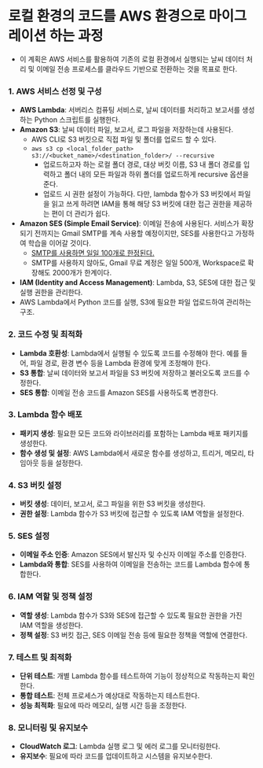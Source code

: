 # 로컬 환경의 코드를 AWS 환경으로 마이그레이션 하는 과정

- 이 계획은 AWS 서비스를 활용하여 기존의 로컬 환경에서 실행되는 날씨 데이터 처리 및 이메일 전송 프로세스를 클라우드 기반으로 전환하는 것을 목표로 한다.

### 1. AWS 서비스 선정 및 구성
- **AWS Lambda**: 서버리스 컴퓨팅 서비스로, 날씨 데이터를 처리하고 보고서를 생성하는 Python 스크립트를 실행한다.
- **Amazon S3**: 날씨 데이터 파일, 보고서, 로그 파일을 저장하는데 사용된다.
  - AWS CLI로 S3 버킷으로 직접 파일 및 폴더를 업로드 할 수 있다. 
  - ```aws s3 cp <local_folder_path> s3://<bucket_name>/<destination_folder>/ --recursive ```
    - 업로드하고자 하는 로컬 폴더 경로, 대상 버킷 이름, S3 내 폴더 경로를 입력하고 폴더 내의 모든 파일과 하위 폴더를 업로드하게 recursive 옵션을 준다.
    - 업로드 시 권한 설정이 가능하다. 다만, lambda 함수가 S3 버킷에서 파일을 읽고 쓰게 하려면 IAM을 통해 해당 S3 버킷에 대한 접근 권한을 제공하는 편이 더 관리가 쉽다.
- **Amazon SES (Simple Email Service)**: 이메일 전송에 사용된다. 서비스가 확장되기 전까지는 Gmail SMTP를 계속 사용할 예정이지만, SES를 사용한다고 가정하여 학습을 이어갈 것이다. 
  - [SMTP를 사용하면 일일 100개로 한정된다.](https://support.google.com/a/answer/166852?hl=ko)
  - SMTP를 사용하지 않아도, Gmail 무료 계정은 일일 500개, Workspace로 확장해도 2000개가 한계이다.
- **IAM (Identity and Access Management)**: Lambda, S3, SES에 대한 접근 및 실행 권한을 관리한다.
- AWS Lambda에서 Python 코드를 실행, S3에 필요한 파일 업로드하여 관리하는 구조.

### 2. 코드 수정 및 최적화
- **Lambda 호환성**: Lambda에서 실행될 수 있도록 코드를 수정해야 한다. 예를 들어, 파일 경로, 환경 변수 등을 Lambda 환경에 맞게 조정해야 한다.
- **S3 통합**: 날씨 데이터와 보고서 파일을 S3 버킷에 저장하고 불러오도록 코드를 수정한다.
- **SES 통합**: 이메일 전송 코드를 Amazon SES를 사용하도록 변경한다.

### 3. Lambda 함수 배포
- **패키지 생성**: 필요한 모든 코드와 라이브러리를 포함하는 Lambda 배포 패키지를 생성한다.
- **함수 생성 및 설정**: AWS Lambda에서 새로운 함수를 생성하고, 트리거, 메모리, 타임아웃 등을 설정한다.

### 4. S3 버킷 설정
- **버킷 생성**: 데이터, 보고서, 로그 파일을 위한 S3 버킷을 생성한다.
- **권한 설정**: Lambda 함수가 S3 버킷에 접근할 수 있도록 IAM 역할을 설정한다.

### 5. SES 설정
- **이메일 주소 인증**: Amazon SES에서 발신자 및 수신자 이메일 주소를 인증한다.
- **Lambda와 통합**: SES를 사용하여 이메일을 전송하는 코드를 Lambda 함수에 통합한다.

### 6. IAM 역할 및 정책 설정
- **역할 생성**: Lambda 함수가 S3와 SES에 접근할 수 있도록 필요한 권한을 가진 IAM 역할을 생성한다.
- **정책 설정**: S3 버킷 접근, SES 이메일 전송 등에 필요한 정책을 역할에 연결한다.

### 7. 테스트 및 최적화
- **단위 테스트**: 개별 Lambda 함수를 테스트하여 기능이 정상적으로 작동하는지 확인한다.
- **통합 테스트**: 전체 프로세스가 예상대로 작동하는지 테스트한다.
- **성능 최적화**: 필요에 따라 메모리, 실행 시간 등을 조정한다.

### 8. 모니터링 및 유지보수
- **CloudWatch 로그**: Lambda 실행 로그 및 에러 로그를 모니터링한다.
- **유지보수**: 필요에 따라 코드를 업데이트하고 시스템을 유지보수한다.